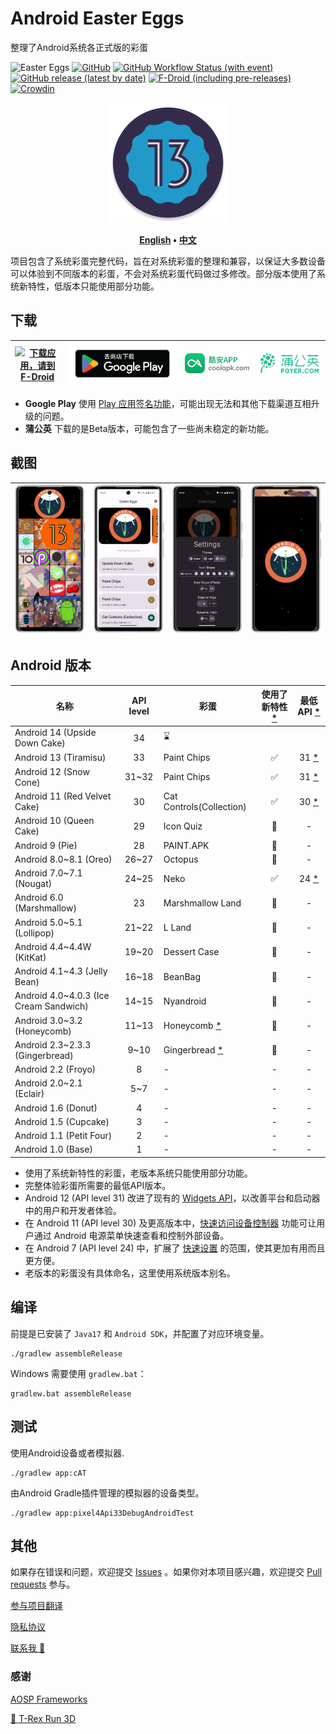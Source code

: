 # Android Easter Eggs

整理了Android系统各正式版的彩蛋

![Easter Eggs](https://img.shields.io/badge/Android-Easter%20Eggs-E8DEF8?logo=android&labelColor=6750A4
)
[![GitHub](https://img.shields.io/github/license/hushenghao/AndroidEasterEggs?logo=apache&logoColor=D22128)](https://github.com/hushenghao/AndroidEasterEggs/blob/master/LICENSE)
[![GitHub Workflow Status (with event)](https://img.shields.io/github/actions/workflow/status/hushenghao/AndroidEasterEggs/buildRelease.yml?logo=androidstudio)](https://github.com/hushenghao/AndroidEasterEggs/actions/workflows/buildRelease.yml)
[![GitHub release (latest by date)](https://img.shields.io/github/v/release/hushenghao/AndroidEasterEggs?logo=github)](https://github.com/hushenghao/AndroidEasterEggs/releases)
[![F-Droid (including pre-releases)](https://img.shields.io/f-droid/v/com.dede.android_eggs?logo=fdroid)](https://f-droid.org/packages/com.dede.android_eggs/)
[![Crowdin](https://badges.crowdin.net/easter-eggs/localized.svg)](https://crowdin.com/project/easter-eggs)

<div align="center">

![logo](./images/ic_launcher_round.png)

**[English](./README.md) • [中文](./README_zh.md)**

</div>

项目包含了系统彩蛋完整代码，旨在对系统彩蛋的整理和兼容，以保证大多数设备可以体验到不同版本的彩蛋，不会对系统彩蛋代码做过多修改。部分版本使用了系统新特性，低版本只能使用部分功能。

## 下载

| [![下载应用，请到 F-Droid](https://fdroid.gitlab.io/artwork/badge/get-it-on-zh-cn.svg)](https://f-droid.org/packages/com.dede.android_eggs) | [![下载应用，请到 Google Play](./images/badge_playstore_fixpadding-zh.png)](https://play.google.com/store/apps/details?id=com.dede.android_eggs&utm_source=Github&pcampaignid=pcampaignidMKT-Other-global-all-co-prtnr-py-PartBadge-Mar2515-1) | [![下载应用，请到 CoolApk](./images/badge_coolapk.png)](https://www.coolapk.com/apk/com.dede.android_eggs) | [![Beta](./images/badge_pgyer.png)](https://www.pgyer.com/eggs) |
|--------------------------------------------------------------------------------------------------------------------------------------|-----------------------------------------------------------------------------------------------------------------------------------------------------------------------------------------------------------------------------------------|-----------------------------------------------------------------------------------------------------|-----------------------------------------------------------------|

* **Google Play** 使用 [Play 应用签名功能](https://support.google.com/googleplay/android-developer/answer/9842756)，可能出现无法和其他下载渠道互相升级的问题。
* **蒲公英** 下载的是Beta版本，可能包含了一些尚未稳定的新功能。

## 截图

| ![](./fastlane/metadata/android/en-US/images/phoneScreenshots/1.png) | ![](./fastlane/metadata/android/en-US/images/phoneScreenshots/2.png) | ![](./fastlane/metadata/android/en-US/images/phoneScreenshots/3.png) | ![](./fastlane/metadata/android/en-US/images/phoneScreenshots/4.png) |
|----------------------------------------------------------------------|----------------------------------------------------------------------|----------------------------------------------------------------------|----------------------------------------------------------------------|

## Android 版本
| 名称                                     | API level | 彩蛋                            | 使用了新特性 [*](#id_new_features) | 最低 API [*](#id_full_egg_mini_api) |
|----------------------------------------|:---------:|-------------------------------|:----------------------------:|:---------------------------------:|
| Android 14 (Upside Down Cake)          |    34     | ⌛️                            |                              |                                   |
| Android 13 (Tiramisu)                  |    33     | Paint Chips                   |              ✅               |       31 [*](#id_android12)       |
| Android 12 (Snow Cone)                 |   31~32   | Paint Chips                   |              ✅               |       31 [*](#id_android12)       |
| Android 11 (Red Velvet Cake)           |    30     | Cat Controls(Collection)      |              ✅               |       30 [*](#id_android11)       |
| Android 10 (Queen Cake)                |    29     | Icon Quiz                     |              🚫              |                 -                 |
| Android 9 (Pie)                        |    28     | PAINT.APK                     |              🚫              |                 -                 |
| Android 8.0~8.1 (Oreo)                 |   26~27   | Octopus                       |              🚫              |                 -                 |
| Android 7.0~7.1 (Nougat)               |   24~25   | Neko                          |              ✅               |       24 [*](#id_android7)        |
| Android 6.0 (Marshmallow)              |    23     | Marshmallow Land              |              🚫              |                 -                 |
| Android 5.0~5.1 (Lollipop)             |   21~22   | L Land                        |              🚫              |                 -                 |
| Android 4.4~4.4W (KitKat)              |   19~20   | Dessert Case                  |              🚫              |                 -                 |
| Android 4.1~4.3 (Jelly Bean)           |   16~18   | BeanBag                       |              🚫              |                 -                 |
| Android 4.0~4.0.3 (Ice Cream Sandwich) |   14~15   | Nyandroid                     |              🚫              |                 -                 |
| Android 3.0~3.2 (Honeycomb)            |   11~13   | Honeycomb [*](#id_egg_name)   |              🚫              |                 -                 |
| Android 2.3~2.3.3 (Gingerbread)        |   9~10    | Gingerbread [*](#id_egg_name) |              🚫              |                 -                 |
| Android 2.2 (Froyo)                    |     8     | -                             |              -               |                 -                 |
| Android 2.0~2.1 (Eclair)               |    5~7    | -                             |              -               |                 -                 |
| Android 1.6 (Donut)                    |     4     | -                             |              -               |                 -                 |
| Android 1.5 (Cupcake)                  |     3     | -                             |              -               |                 -                 |
| Android 1.1 (Petit Four)               |     2     | -                             |              -               |                 -                 |
| Android 1.0 (Base)                     |     1     | -                             |              -               |                 -                 |

* <span id='id_new_features'>使用了系统新特性的彩蛋，老版本系统只能使用部分功能。</span>
* <span id='id_full_egg_mini_api'>完整体验彩蛋所需要的最低API版本。</span>
* <span id='id_android12'>Android 12 (API level 31) 改进了现有的 [Widgets API](https://developer.android.google.cn/about/versions/12/features/widgets?hl=zh-cn)，以改善平台和启动器中的用户和开发者体验。</span>
* <span id='id_android11'>在 Android 11 (API level 30) 及更高版本中，[快速访问设备控制器](https://developer.android.google.cn/guide/topics/ui/device-control?hl=zh-cn) 功能可让用户通过 Android 电源菜单快速查看和控制外部设备。</span>
* <span id='id_android7'>在 Android 7 (API level 24) 中，扩展了 [快速设置](https://developer.android.google.cn/about/versions/nougat/android-7.0?hl=zh-cn#tile_api) 的范围，使其更加有用而且更方便。</span>
* <span id='id_egg_name'>老版本的彩蛋没有具体命名，这里使用系统版本别名。</span>

## 编译

前提是已安装了 `Java17` 和 `Android SDK`，并配置了对应环境变量。

```shell
./gradlew assembleRelease
```

Windows 需要使用 `gradlew.bat`： 

```shell
gradlew.bat assembleRelease
```

## 测试

使用Android设备或者模拟器.
```shell
./gradlew app:cAT
```

由Android Gradle插件管理的模拟器的设备类型。

```shell
./gradlew app:pixel4Api33DebugAndroidTest
```

## 其他

如果存在错误和问题，欢迎提交 [Issues](https://github.com/hushenghao/AndroidEasterEggs/issues) 。如果你对本项目感兴趣，欢迎提交 [Pull requests](https://github.com/hushenghao/AndroidEasterEggs/pulls) 参与。

[参与项目翻译](https://crowdin.com/project/easter-eggs)

[隐私协议](https://github.com/hushenghao/AndroidEasterEggs/wiki/%E9%9A%90%E7%A7%81%E5%8D%8F%E8%AE%AE)

[联系我 📧](mailto:dede.hu@qq.com)

### 感谢
[AOSP Frameworks](https://github.com/aosp-mirror/platform_frameworks_base)

[🦖 T-Rex Run 3D](https://github.com/Priler/dino3d)
